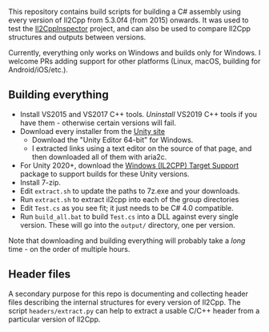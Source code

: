 This repository contains build scripts for building a C# assembly using every version of Il2Cpp from 5.3.0f4 (from 2015) onwards. It was used to test the [Il2CppInspector](https://github.com/djkaty/Il2CppInspector) project, and can also be used to compare Il2Cpp structures and outputs between versions.

Currently, everything only works on Windows and builds only for Windows. I welcome PRs adding support for other platforms (Linux, macOS, building for Android/iOS/etc.).

## Building everything

- Install VS2015 and VS2017 C++ tools. *Uninstall* VS2019 C++ tools if you have them - otherwise certain versions will fail.
- Download every installer from the [Unity site](https://unity3d.com/get-unity/download/archive)
    - Download the "Unity Editor 64-bit" for Windows.
    - I extracted links using a text editor on the source of that page, and then downloaded all of them with aria2c.
- For Unity 2020+, download the [Windows (IL2CPP) Target Support](https://beta.unity3d.com/download/2ab9c4179772/TargetSupportInstaller/UnitySetup-Windows-IL2CPP-Support-for-Editor-2020.1.0f1.exe) package to support builds for these Unity versions.
- Install 7-zip.
- Edit `extract.sh` to update the paths to 7z.exe and your downloads.
- Run `extract.sh` to extract il2cpp into each of the group directories
- Edit `Test.cs` as you see fit; it just needs to be C# 4.0 compatible.
- Run `build_all.bat` to build `Test.cs` into a DLL against every single version. These will go into the `output/` directory, one per version.

Note that downloading and building everything will probably take a *long* time - on the order of multiple hours.

## Header files

A secondary purpose for this repo is documenting and collecting header files describing the internal structures for every version of Il2Cpp. The script `headers/extract.py` can help to extract a usable C/C++ header from a particular version of Il2Cpp.
